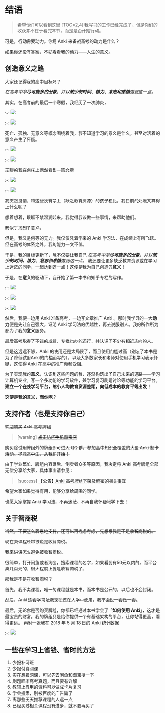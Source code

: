 # 结语

> 希望你们可以看到这里 \[TOC=2,4\] 我写书的工作已经完成了，但是你们的收获并不在于看完本书，而是是否开始行动。

可是，行动需要动力。你用 Anki 来备战高考的动力是什么？

如果你还没有答案，不妨看看我的动力——人生的意义。

## 创造意义之路

大家还记得我的高中目标吗？

_在高考中拿**尽可能多的分数**，并以**较少的时间、精力、意志和感情**做到这一点。_

其实，在高考前的最后一个寒假，我经历了一次肺炎，

:-: ![](.gitbook/assets/tim-jie-tu-20180930213112.png)

:-: ![](.gitbook/assets/tim-jie-tu-20180930213123.png)

死亡、孤独、无意义等概念围绕着我，我不知道学习的意义是什么，甚至对活着的意义产生了怀疑。

:-: ![](.gitbook/assets/tim-jie-tu-20180930213146.png)

:-: ![](.gitbook/assets/tim-jie-tu-20180930213158.png)

无聊的我在病床上偶然看到一篇文章

:-: ![](.gitbook/assets/img_20180930_214637.jpg)

:-: ![](.gitbook/assets/img_20180930_214717.jpg)

我突然觉悟，和这些没有学上（缺乏教育资源）的孩子相比，我目前的处境又算得上什么呢？

想着想着，眼眶不禁湿润起来。我觉得我该做一些事情，来帮助他们。

我似乎找到了意义。

但是，我又是何等的无力。我仅仅凭着学来的 Anki 学习法，在成绩上有所飞跃。但在高考的体系之外，我的能力一文不值。

于是，我的目标更新了，我不仅要让我自己 _在高考中拿**尽可能多的分数**，并以**较少的时间、精力、意志和感情**做到这一点。_ 我还要让更多缺乏教育资源或在学习上迷茫的同学，一起达到这一点！这便是我为自己创造的**意义**！

于是，在**意义**的驱动下，我开始了第一本书和知乎专栏的写作。

:-: ![](.gitbook/assets/tim-jie-tu-20180930223155.png)

:-: ![](.gitbook/assets/tim-jie-tu-20180930223437.png)

:-: ![](.gitbook/assets/v2-1a5cf2cf127b2629c227b80cee2a31bf_hd.jpg)

然后，我便一边用 Anki 准备高考，一边写文章推广 Anki 。那时我学习的一大**动力**便是先让自己强大，证明 Anki 学习法的优越性，再去说服别人。我的所作所为都为了我的**意义**服务。

最后高考取得了不错的成绩，专栏也办的还行，并认识了不少有相近志向的人。

但是这远远不够，Anki 的使用还是太局限了，而且使用门槛过高（别忘了本书是为了降低试用Anki的门槛而写的），以及大多数家长和老师对使用手机学习表示怀疑，这使得 Anki 在高中的推广频频受阻。

为了实现我的**意义**，认识到这些问题的我，逐渐构筑出了自己未来的道路——学习计算机专业，写一个多功能的学习软件，兼学习复习刷题讨论等功能的学习平台。**建立一个在线学习平台，缩小人均教育资源差距，向低成本的教育平等出发！**

**这便是我的意义，而你呢？**

## 支持作者（也是支持你自己）

~~欢迎购买 Anki 高考牌组~~

> \[warning\] [~~点击访问手机淘宝店~~](http://www.jiagou.cn/tb.asp?link=http://tb.cn/s2TMENw)

~~购买除试用牌组外的牌组即可进入 QQ 群，参加高中知识全覆盖的大型 Anki 制卡活动。拯救高中生，从我们开始！~~

由于学业繁忙、牌组内容落后、倒卖者众多等原因，我决定将 Anki 高考牌组全部无偿分享给大家，具体事宜请参见：

> \[success\] [【公告】Anki 高考牌组下架及解密的相关事宜](https://github.com/L-M-Sherlock/AnkigaokaoTutorial/tree/b82008e9b3758f399a722fb33777cba00dce5458/[https:/zhuanlan.zhihu.com/p/142177105/README.md)

希望大家如果觉得有用，能够分享给周围的同学。

也愿大家掌握 Anki 学习法，不再迷茫、不再自我怀疑地学下去！

## 关于智商税

~~当然，不要这么着急地支持，还可以再考虑考虑，先想想我是不是收智商税的。~~

现在卖课程经常被说是收智商税。

我来讲讲怎么避免被收智商税。

很简单，打开闲鱼或者淘宝，搜索课程的名字，如果看到有50元以内的，而平台卖几百元的，很大程度上就是收智商税了。

那我是不是在收智商税？

首先，我不卖课程，唯一的课程就是本书，而本书是公开的，以后也不会封闭。

然后，Anki 这套学习法我现在还在大学中使用，我不会说一套做一套。

最后，无论你是否购买牌组，你都已经通过本书学会了「**如何使用 Anki**」，这才是最宝贵的财富。我的牌组只是给你提供一个有基础架构的平台，让你站得更高，看得更远。 再附一张我在 2018 年 5 月 18 日的 Anki 统计数据

:-: ![](.gitbook/assets/anki-状态-2018-05-1823-26-08.png)

## 一些在学习上省钱、省时的方法

1. 少报补习班
2. 少报付费网课
3. 实在想报网课，可以先去闲鱼和淘宝搜一下
4. 刷题瞄准高考真题，而且要有详解
5. 教辅上有用的资料可以做成卡片复习
6. 学会搜索，别被百度的广告骗了
7. 离那些天天推荐课程的人远一点 
8. 已经买过相关课程没有进步，就不要再买了

